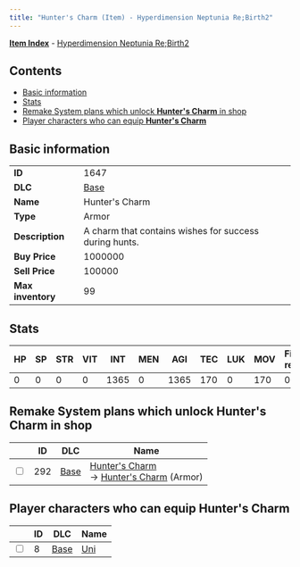 ```yaml
---
title: "Hunter's Charm (Item) - Hyperdimension Neptunia Re;Birth2"
---
```


[**Item Index**](/neptunia/rb2/item/index.html) - [Hyperdimension Neptunia Re;Birth2](/neptunia/rb2)

## Contents

- [Basic information](#basic-information)
- [Stats](#stats)
- [Remake System plans which unlock **Hunter's Charm** in shop](#remake-system-plans-which-unlock-hunters-charm-in-shop)
- [Player characters who can equip **Hunter's Charm**](#player-characters-who-can-equip-hunters-charm)

## Basic information

|   |   |
| -- | -- |
| **ID** | 1647 |
| **DLC** | [Base](/neptunia/rb2/dlc/0-base.html) |
| **Name** | Hunter's Charm |
| **Type** | Armor |
| **Description** | A charm that contains wishes for success during hunts. |
| **Buy Price** | 1000000 |
| **Sell Price** | 100000 |
| **Max inventory** | 99 |

## Stats

| HP | SP | STR | VIT | INT | MEN | AGI | TEC | LUK | MOV | Fire res. | Ice res. | Wind res. | Lightning res. |
| -- | -- | --- | --- | --- | --- | --- | --- | --- | --- | --------- | -------- | --------- | -------------- |
| 0 | 0 | 0 | 0 | 1365 | 0 | 1365 | 170 | 0 | 170 | 0 | 0 | 0 | 0 |

## Remake System plans which unlock **Hunter's Charm** in shop

|    | ID | DLC | Name |
| -- | -- | --- | ---- |
| <input type="checkbox" id="rb2-remake-0-292" class="trackbox" /> | 292 | [Base](/neptunia/rb2/dlc/0-base.html) | [Hunter's Charm](/neptunia/rb2/remake/0-292-hunters-charm.html)<br />→ [Hunter's Charm](/neptunia/rb2/item/0-1647-hunters-charm.html) (Armor) |

## Player characters who can equip **Hunter's Charm**

|    | ID | DLC | Name |
| -- | -- | --- | ---- |
| <input type="checkbox" id="rb2-player-0-8" class="trackbox" /> | 8 | [Base](/neptunia/rb2/dlc/0-base.html) | [Uni](/neptunia/rb2/player/0-8-uni.html) |